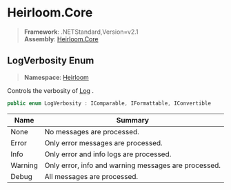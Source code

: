 # Heirloom.Core

> **Framework**: .NETStandard,Version=v2.1  
> **Assembly**: [Heirloom.Core][0]  

## LogVerbosity Enum

> **Namespace**: [Heirloom][0]  

Controls the verbosity of [Log][1] .

```cs
public enum LogVerbosity : IComparable, IFormattable, IConvertible
```

| Name    | Summary                                              |
|---------|------------------------------------------------------|
| None    | No messages are processed.                           |
| Error   | Only error messages are processed.                   |
| Info    | Only error and info logs are processed.              |
| Warning | Only error, info and warning messages are processed. |
| Debug   | All messages are processed.                          |

[0]: ../../Heirloom.Core.md
[1]: Log.md
